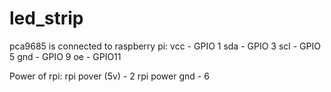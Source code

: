 # led_strip

pca9685 is connected to raspberry pi:
vcc - GPIO 1
sda - GPIO 3
scl - GPIO 5
gnd - GPIO 9
oe - GPIO11

Power of rpi:
rpi pover (5v) - 2
rpi power gnd - 6
